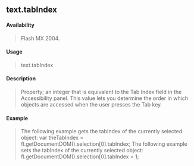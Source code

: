 ## text.tabIndex

#### Availability

> Flash MX 2004.

#### Usage

> text.tabIndex

#### Description

> Property; an integer that is equivalent to the Tab Index field in the Accessibility panel. This value lets you determine the order in which objects are accessed when the user presses the Tab key.

#### Example

> The following example gets the tabIndex of the currently selected object: var theTabIndex = fl.getDocumentDOM().selection\[0\].tabIndex; The following example sets the tabIndex of the currently selected object: fl.getDocumentDOM().selection\[0\].tabIndex = 1;
